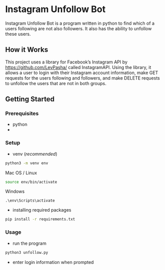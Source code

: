 # Instagram Unfollow Bot
Instagram Unfollow Bot is a program written in python to find which of a users following are not also followers. It also has the ability to unfollow these users.
 
## How it Works
This project uses a library for Facebook’s Instagram API by https://github.com/LevPasha/ called InstagramAPI. Using the library, it allows a user to login with their Instagram account information, make GET requests for the users following and followers, and make DELETE requests to unfollow the users that are not in both groups.

## Getting Started
### Prerequisites
* python
* 
### Setup
* venv (*recommended*)
```bash
python3 -m venv env
```

Mac OS / Linux
```bash
source env/bin/activate
```

Windows
```
.\env\Scripts\activate
```

* installing required packages
```bash
pip install -r requirements.txt
```

### Usage
* run the program
```bash
python3 unfollow.py
```

* enter login information when prompted
